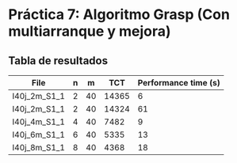 # Práctica 7: Algoritmo Grasp (Con multiarranque y mejora)
## Tabla de resultados
| File | n | m | TCT | Performance time (s) |
|------|---|---|-----|----------------------|
| I40j_2m_S1_1 | 2 | 40 | 14365 | 6 |
| I40j_2m_S1_1 | 2 | 40 | 14324 | 61 |
| I40j_4m_S1_1 | 4 | 40 | 7482 | 9 |
| I40j_6m_S1_1 | 6 | 40 | 5335 | 13 |
| I40j_8m_S1_1 | 8 | 40 | 4368 | 18 |
